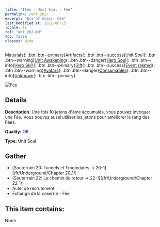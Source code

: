 ```yaml
---
title: "Item - Unit Soul - Fée"
permalink: /unt_262/
excerpt: "Era of Chaos  Fée"
last_modified_at: 2021-06-15
locale: fr
ref: "unt_262.md"
toc: false
classes: wide
---
```

 [Materials](/ItemsFR/){: .btn .btn--primary}[Artifacts](/ItemsFR/Artifacts/){: .btn .btn--success}[Unit Soul](/ItemsFR/UnitSoul/){: .btn .btn--warning}[Unit Awakening](/ItemsFR/UnitAwakening/){: .btn .btn--danger}[Hero Soul](/ItemsFR/HeroSoul/){: .btn .btn--info}[Hero Skill](/ItemsFR/HeroSkill/){: .btn .btn--primary}[Gift](/ItemsFR/Gift/){: .btn .btn--success}[Event related](/ItemsFR/Events/){: .btn .btn--warning}[Avatars](/ItemsFR/Avatars/){: .btn .btn--danger}[Consumables](/ItemsFR/Consumables/){: .btn .btn--info}[Unknown](/ItemsFR/Unknown/){: .btn .btn--primary}

 ![Fée](/images/u/ti_mofaxianling.jpg)

## Détails
 **Description:** Une fois 10 jetons d'âme accumulés, vous pouvez invoquer une Fée. Vous pouvez aussi utiliser les jetons pour améliorer le rang des Fées.

 **Quality:** <span style="color: #0000CD">OK</span>

 **Type:** Unit Soul

## Gather

*    [Souterrain 20: Tunnels et Troglodytes -> 20-1](/fr/Underground/Chapter 20_1/) 
*    [Souterrain 22: Le chemin du retour -> 22-1](/fr/Underground/Chapter 22_1/) 
*    Autel de recrutement 
*    Échange de la caserne - Fée 

## This item contains:

  None

